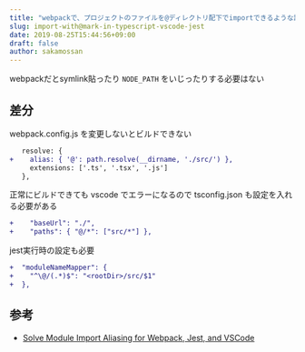 ```yaml
---
title: "webpackで、プロジェクトのファイルを@ディレクトリ配下でimportできるような設定"
slug: import-with@mark-in-typescript-vscode-jest
date: 2019-08-25T15:44:56+09:00
draft: false
author: sakamossan
---
```


webpackだとsymlink貼ったり `NODE_PATH` をいじったりする必要はない


## 差分

webpack.config.js を変更しないとビルドできない

```diff
   resolve: {
+    alias: { '@': path.resolve(__dirname, './src/') },
     extensions: ['.ts', '.tsx', '.js']
   },
```

正常にビルドできても vscode でエラーになるので
tsconfig.json も設定を入れる必要がある

```diff
+    "baseUrl": "./",
+    "paths": { "@/*": ["src/*"] },
```

jest実行時の設定も必要

```diff
+  "moduleNameMapper": {
+    "^\@/(.*)$": "<rootDir>/src/$1"
+  },
```


## 参考

- [Solve Module Import Aliasing for Webpack, Jest, and VSCode](https://medium.com/@justintulk/solve-module-import-aliasing-for-webpack-jest-and-vscode-74007ce4adc9)

